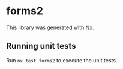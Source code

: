 # forms2

This library was generated with [Nx](https://nx.dev).

## Running unit tests

Run `nx test forms2` to execute the unit tests.
